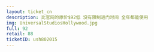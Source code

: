 ```yaml
---
layout: ticket_cn
description: 比官网的原价$92低 没有限制进门时间 全年都能使用
img: UniversalStudiosHollywood.jpg
full: 92
retail: 88
ticketID: ush802015
---
```


